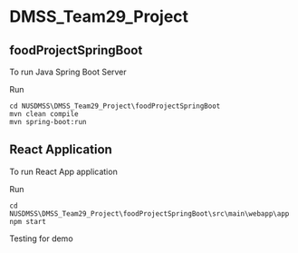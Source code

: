 # DMSS_Team29_Project

## foodProjectSpringBoot
To run Java Spring Boot Server

Run
```
cd NUSDMSS\DMSS_Team29_Project\foodProjectSpringBoot
mvn clean compile
mvn spring-boot:run
```

## React Application
To run React App application

Run
```
cd NUSDMSS\DMSS_Team29_Project\foodProjectSpringBoot\src\main\webapp\app
npm start
```

Testing for demo